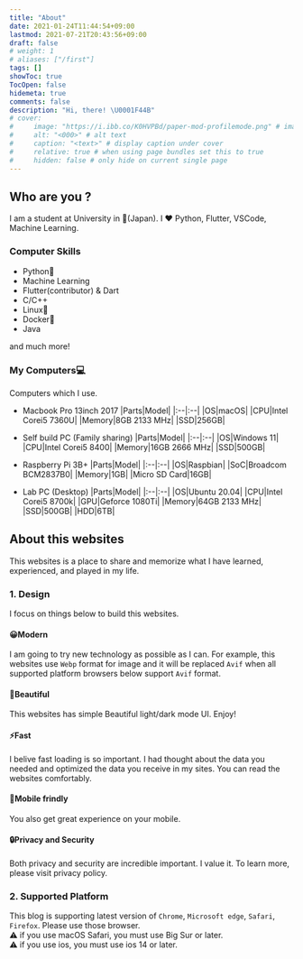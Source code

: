 ```yaml
---
title: "About"
date: 2021-01-24T11:44:54+09:00
lastmod: 2021-07-21T20:43:56+09:00
draft: false
# weight: 1
# aliases: ["/first"]
tags: []
showToc: true
TocOpen: false
hidemeta: true
comments: false
description: "Hi, there! \U0001F44B"
# cover:
#     image: "https://i.ibb.co/K0HVPBd/paper-mod-profilemode.png" # image path/url
#     alt: "<000>" # alt text
#     caption: "<text>" # display caption under cover
#     relative: true # when using page bundles set this to true
#     hidden: false # only hide on current single page
---
```


## Who are you ?

I am a student at University in 🗾(Japan). I ❤️ Python, Flutter, VSCode, Machine Learning.

### Computer Skills
- Python🐍
- Machine Learning
- Flutter(contributor) & Dart
- C/C++
- Linux🐧
- Docker🐳
- Java

and much more!

### My Computers💻

Computers which I use.

- Macbook Pro 13inch 2017
|Parts|Model|
|:--|:--|
|OS|macOS|
|CPU|Intel Corei5 7360U|
|Memory|8GB 2133 MHz|
|SSD|256GB|

- Self build PC (Family sharing)
|Parts|Model|
|:--|:--|
|OS|Windows 11|
|CPU|Intel Corei5 8400|
|Memory|16GB 2666 MHz|
|SSD|500GB|

- Raspberry Pi 3B+
|Parts|Model|
|:--|:--|
|OS|Raspbian|
|SoC|Broadcom BCM2837B0|
|Memory|1GB|
|Micro SD Card|16GB|

- Lab PC (Desktop)
|Parts|Model|
|:--|:--|
|OS|Ubuntu 20.04|
|CPU|Intel Corei5 8700k|
|GPU|Geforce 1080Ti|
|Memory|64GB 2133 MHz|
|SSD|500GB|
|HDD|6TB|

## About this websites 
This websites is a place to share and memorize what I have learned, experienced, and played in my life.

### 1. Design
I focus on things below to build this websites.
#### 😀Modern
I am going to try new technology as possible as I can. For example, this websites use `Webp` format for image and it will be replaced `Avif` when all supported platform browsers below support `Avif` format.
#### 🦚Beautiful
This websites has simple Beautiful light/dark mode UI. Enjoy!
#### ⚡Fast
I belive fast loading is so important. I had thought about the data you needed and optimized the data you receive in my sites. You can read the websites comfortably.
#### 📱Mobile frindly
You also get great experience on your mobile.
#### 🔒Privacy and Security
Both privacy and security are incredible important. I value it. To learn more, please visit privacy policy.

### 2. Supported Platform
This blog is supporting latest version of `Chrome`, `Microsoft edge`, `Safari`, `Firefox`. Please use those browser.  
⚠ if you use macOS Safari, you must use Big Sur or later.  
⚠ if you use ios, you must use ios 14 or later.